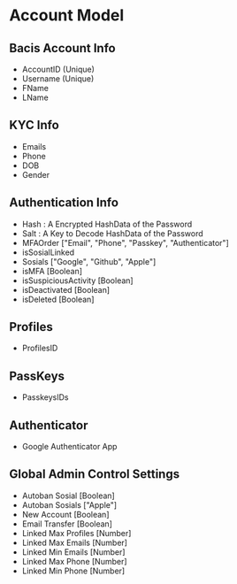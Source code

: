 # Account Model

## Bacis Account Info
- AccountID (Unique)
- Username (Unique)
- FName
- LName

## KYC Info
- Emails
- Phone
- DOB
- Gender

## Authentication Info
- Hash : A Encrypted HashData of the Password
- Salt : A Key to Decode HashData of the Password
- MFAOrder ["Email", "Phone", "Passkey", "Authenticator"] 
- isSosialLinked
- Sosials ["Google", "Github", "Apple"]
- isMFA [Boolean]
- isSuspiciousActivity [Boolean]
- isDeactivated [Boolean]
- isDeleted [Boolean]

## Profiles
- ProfilesID

## PassKeys
- PasskeysIDs

## Authenticator
- Google Authenticator App

## Global Admin Control Settings
- Autoban Sosial [Boolean]
- Autoban Sosials ["Apple"]
- New Account [Boolean]
- Email Transfer [Boolean]
- Linked Max Profiles [Number]
- Linked Max Emails [Number]
- Linked Min Emails [Number]
- Linked Max Phone [Number]
- Linked Min Phone [Number]